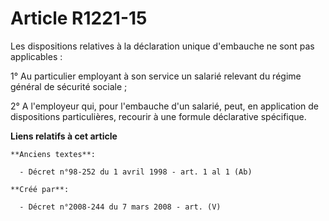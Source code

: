 # Article R1221-15

Les dispositions relatives à la déclaration unique d'embauche ne sont pas applicables :

1° Au particulier employant à son service un salarié relevant du régime général de sécurité sociale ;

2° A l'employeur qui, pour l'embauche d'un salarié, peut, en application de dispositions particulières, recourir à une
formule déclarative spécifique.

**Liens relatifs à cet article**

	**Anciens textes**:

	  - Décret n°98-252 du 1 avril 1998 - art. 1 al 1 (Ab)

	**Créé par**:

	  - Décret n°2008-244 du 7 mars 2008 - art. (V)
